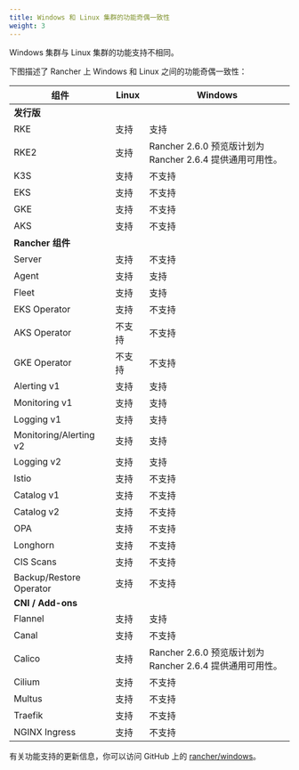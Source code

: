 ```yaml
---
title: Windows 和 Linux 集群的功能奇偶一致性
weight: 3
---
```


Windows 集群与 Linux 集群的功能支持不相同。

下图描述了 Rancher 上 Windows 和 Linux 之间的功能奇偶一致性：

| **组件**                | **Linux** | **Windows**                                               |
| ----------------------- | --------- | --------------------------------------------------------- |
| **发行版**              |           |
| RKE                     | 支持      | 支持                                                      |
| RKE2                    | 支持      | Rancher 2.6.0 预览版计划为 Rancher 2.6.4 提供通用可用性。 |
| K3S                     | 支持      | 不支持                                                    |
| EKS                     | 支持      | 不支持                                                    |
| GKE                     | 支持      | 不支持                                                    |
| AKS                     | 支持      | 不支持                                                    |
| **Rancher 组件**        |           |
| Server                  | 支持      | 不支持                                                    |
| Agent                   | 支持      | 支持                                                      |
| Fleet                   | 支持      | 支持                                                      |
| EKS Operator            | 支持      | 不支持                                                    |
| AKS Operator            | 不支持    | 不支持                                                    |
| GKE Operator            | 不支持    | 不支持                                                    |
| Alerting v1             | 支持      | 支持                                                      |
| Monitoring v1           | 支持      | 支持                                                      |
| Logging v1              | 支持      | 支持                                                      |
| Monitoring/Alerting v2  | 支持      | 支持                                                      |
| Logging v2              | 支持      | 支持                                                      |
| Istio                   | 支持      | 不支持                                                    |
| Catalog v1              | 支持      | 不支持                                                    |
| Catalog v2              | 支持      | 不支持                                                    |
| OPA                     | 支持      | 不支持                                                    |
| Longhorn                | 支持      | 不支持                                                    |
| CIS Scans               | 支持      | 不支持                                                    |
| Backup/Restore Operator | 支持      | 不支持                                                    |
| **CNI / Add-ons**       |           |
| Flannel                 | 支持      | 支持                                                      |
| Canal                   | 支持      | 不支持                                                    |
| Calico                  | 支持      | Rancher 2.6.0 预览版计划为 Rancher 2.6.4 提供通用可用性。 |
| Cilium                  | 支持      | 不支持                                                    |
| Multus                  | 支持      | 不支持                                                    |
| Traefik                 | 支持      | 不支持                                                    |
| NGINX Ingress           | 支持      | 不支持                                                    |

有关功能支持的更新信息，你可以访问 GitHub 上的 [rancher/windows](https://github.com/rancher/windows)。
